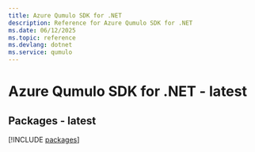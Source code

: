 ```yaml
---
title: Azure Qumulo SDK for .NET
description: Reference for Azure Qumulo SDK for .NET
ms.date: 06/12/2025
ms.topic: reference
ms.devlang: dotnet
ms.service: qumulo
---
```

# Azure Qumulo SDK for .NET - latest
## Packages - latest
[!INCLUDE [packages](qumulo-index.md)]